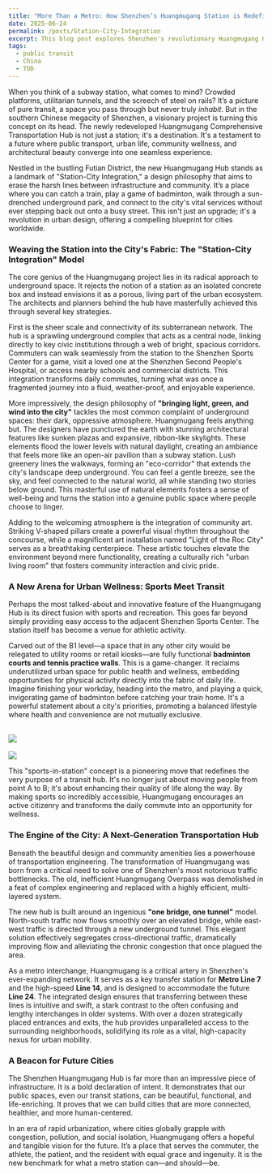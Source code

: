 ```yaml
---
title: "More Than a Metro: How Shenzhen’s Huangmugang Station is Redefining Urban Living"
date: 2025-06-24
permalink: /posts/Station-City-Integration
excerpt: This blog post explores Shenzhen's revolutionary Huangmugang Hub, a landmark project that shatters the traditional concept of a metro station. Discover how it masterfully blends high-efficiency transport with public sports facilities and a light-filled 'urban living room,' offering a forward-thinking blueprint for city life worldwide.
tags:
  - public transit
  - China
  - TOD
---
```



When you think of a subway station, what comes to mind? Crowded platforms, utilitarian tunnels, and the screech of steel on rails? It’s a picture of pure transit, a space you pass through but never truly *inhabit*. But in the southern Chinese megacity of Shenzhen, a visionary project is turning this concept on its head. The newly redeveloped Huangmugang Comprehensive Transportation Hub is not just a station; it's a destination. It's a testament to a future where public transport, urban life, community wellness, and architectural beauty converge into one seamless experience.

Nestled in the bustling Futian District, the new Huangmugang Hub stands as a landmark of "Station-City Integration," a design philosophy that aims to erase the harsh lines between infrastructure and community. It’s a place where you can catch a train, play a game of badminton, walk through a sun-drenched underground park, and connect to the city's vital services without ever stepping back out onto a busy street. This isn't just an upgrade; it's a revolution in urban design, offering a compelling blueprint for cities worldwide.



### Weaving the Station into the City's Fabric: The "Station-City Integration" Model



The core genius of the Huangmugang project lies in its radical approach to underground space. It rejects the notion of a station as an isolated concrete box and instead envisions it as a porous, living part of the urban ecosystem. The architects and planners behind the hub have masterfully achieved this through several key strategies.

First is the sheer scale and connectivity of its subterranean network. The hub is a sprawling underground complex that acts as a central node, linking directly to key civic institutions through a web of bright, spacious corridors. Commuters can walk seamlessly from the station to the Shenzhen Sports Center for a game, visit a loved one at the Shenzhen Second People's Hospital, or access nearby schools and commercial districts. This integration transforms daily commutes, turning what was once a fragmented journey into a fluid, weather-proof, and enjoyable experience.

More impressively, the design philosophy of **"bringing light, green, and wind into the city"** tackles the most common complaint of underground spaces: their dark, oppressive atmosphere. Huangmugang feels anything but. The designers have punctured the earth with stunning architectural features like sunken plazas and expansive, ribbon-like skylights. These elements flood the lower levels with natural daylight, creating an ambiance that feels more like an open-air pavilion than a subway station. Lush greenery lines the walkways, forming an "eco-corridor" that extends the city's landscape deep underground. You can feel a gentle breeze, see the sky, and feel connected to the natural world, all while standing two stories below ground. This masterful use of natural elements fosters a sense of well-being and turns the station into a genuine public space where people choose to linger.

Adding to the welcoming atmosphere is the integration of community art. Striking V-shaped pillars create a powerful visual rhythm throughout the concourse, while a magnificent art installation named "Light of the Roc City" serves as a breathtaking centerpiece. These artistic touches elevate the environment beyond mere functionality, creating a culturally rich "urban living room" that fosters community interaction and civic pride.



### A New Arena for Urban Wellness: Sports Meet Transit



Perhaps the most talked-about and innovative feature of the Huangmugang Hub is its direct fusion with sports and recreation. This goes far beyond simply providing easy access to the adjacent Shenzhen Sports Center. The station itself has become a venue for athletic activity.

Carved out of the B1 level—a space that in any other city would be relegated to utility rooms or retail kiosks—are fully functional **badminton courts and tennis practice walls**. This is a game-changer. It reclaims underutilized urban space for public health and wellness, embedding opportunities for physical activity directly into the fabric of daily life. Imagine finishing your workday, heading into the metro, and playing a quick, invigorating game of badminton before catching your train home. It's a powerful statement about a city's priorities, promoting a balanced lifestyle where health and convenience are not mutually exclusive.

<br/><img src='https://yanwenswebsite.oss-cn-guangzhou.aliyuncs.com/MVIMG_20250629_135405.jpg'><br/>
<br/><img src='https://yanwenswebsite.oss-cn-guangzhou.aliyuncs.com/MVIMG_20250629_135422.jpg'><br/>

This "sports-in-station" concept is a pioneering move that redefines the very purpose of a transit hub. It's no longer just about moving people from point A to B; it's about enhancing their quality of life along the way. By making sports so incredibly accessible, Huangmugang encourages an active citizenry and transforms the daily commute into an opportunity for wellness.



### The Engine of the City: A Next-Generation Transportation Hub



Beneath the beautiful design and community amenities lies a powerhouse of transportation engineering. The transformation of Huangmugang was born from a critical need to solve one of Shenzhen's most notorious traffic bottlenecks. The old, inefficient Huangmugang Overpass was demolished in a feat of complex engineering and replaced with a highly efficient, multi-layered system.

The new hub is built around an ingenious **"one bridge, one tunnel"** model. North-south traffic now flows smoothly over an elevated bridge, while east-west traffic is directed through a new underground tunnel. This elegant solution effectively segregates cross-directional traffic, dramatically improving flow and alleviating the chronic congestion that once plagued the area.

As a metro interchange, Huangmugang is a critical artery in Shenzhen's ever-expanding network. It serves as a key transfer station for **Metro Line 7** and the high-speed **Line 14**, and is designed to accommodate the future **Line 24**. The integrated design ensures that transferring between these lines is intuitive and swift, a stark contrast to the often confusing and lengthy interchanges in older systems. With over a dozen strategically placed entrances and exits, the hub provides unparalleled access to the surrounding neighborhoods, solidifying its role as a vital, high-capacity nexus for urban mobility.



### A Beacon for Future Cities



The Shenzhen Huangmugang Hub is far more than an impressive piece of infrastructure. It is a bold declaration of intent. It demonstrates that our public spaces, even our transit stations, can be beautiful, functional, and life-enriching. It proves that we can build cities that are more connected, healthier, and more human-centered.

In an era of rapid urbanization, where cities globally grapple with congestion, pollution, and social isolation, Huangmugang offers a hopeful and tangible vision for the future. It’s a place that serves the commuter, the athlete, the patient, and the resident with equal grace and ingenuity. It is the new benchmark for what a metro station can—and should—be.
